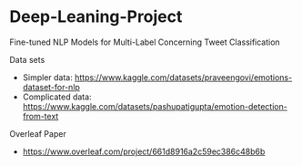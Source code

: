 # Deep-Leaning-Project
Fine-tuned NLP Models for Multi-Label Concerning Tweet Classification

Data sets
- Simpler data: https://www.kaggle.com/datasets/praveengovi/emotions-dataset-for-nlp
- Complicated data: https://www.kaggle.com/datasets/pashupatigupta/emotion-detection-from-text

Overleaf Paper
- https://www.overleaf.com/project/661d8916a2c59ec386c48b6b
